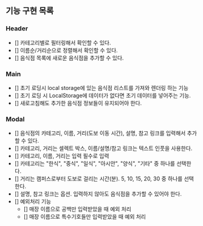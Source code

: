 ## 기능 구현 목록

### Header

- [] 카테고리별로 필터링해서 확인할 수 있다.
- [] 이름순/거리순으로 정렬해서 확인할 수 있다.
- [] 음식점 목록에 새로운 음식점을 추가할 수 있다.

### Main

- [] 초기 로딩시 local storage에 있는 음식점 리스트를 가져와 렌더링 하는 기능
- [] 초기 로딩 시 LocalStorage에 데이터가 없다면 초기 데이터를 넣어주는 기능.
- [] 새로고침해도 추가한 음식점 정보들이 유지되어야 한다.

### Modal

- [] 음식점의 카테고리, 이름, 거리(도보 이동 시간), 설명, 참고 링크를 입력해서 추가할 수 있다.
- [] 카테고리, 거리는 셀렉트 박스, 이름/설명/참고 링크는 텍스트 인풋을 사용한다.
- [] 카테고리, 이름, 거리는 입력 필수로 입력
- [] 카테고리는 "한식", "중식", "일식", "아시안", "양식", "기타" 중 하나를 선택한다.
- [] 거리는 캠퍼스로부터 도보로 걸리는 시간(분). 5, 10, 15, 20, 30 중 하나를 선택한다.
- [] 설명, 참고 링크는 옵션. 입력하지 않아도 음식점을 추가할 수 있어야 한다.
- [] 예외처리 기능
  - [] 매장 이름으로 공백만 입력받았을 때 예외 처리
  - [] 매장 이름으로 특수기호들만 입력받았을 때 예외 처리
